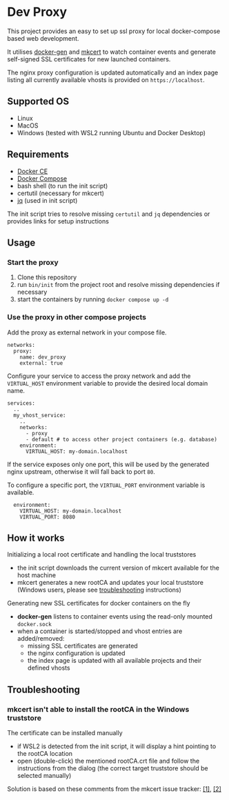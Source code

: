 Dev Proxy
=========

This project provides an easy to set up ssl proxy for local docker-compose based web development.

It utilises [docker-gen](https://github.com/nginx-proxy/docker-gen) and [mkcert](https://github.com/FiloSottile/mkcert)
to watch container events and generate self-signed SSL certificates for new launched containers.

The nginx proxy configuration is updated automatically and an index page listing all currently available vhosts is provided on `https://localhost`.

Supported OS
------------
- Linux
- MacOS
- Windows (tested with WSL2 running Ubuntu and Docker Desktop)

Requirements
------------
- [Docker CE](https://docs.docker.com/engine/install/)
- [Docker Compose](https://docs.docker.com/compose/)
- bash shell (to run the init script)
- certutil (necessary for mkcert)
- [jq](https://jqlang.github.io/jq/) (used in init script)

The init script tries to resolve missing `certutil` and `jq` dependencies or provides links for setup instructions

Usage
-----

### Start the proxy
1. Clone this repository
2. run `bin/init` from the project root and resolve missing dependencies if necessary
3. start the containers by running `docker compose up -d`

### Use the proxy in other compose projects
Add the proxy as external network in your compose file.
```
networks:
  proxy:
    name: dev_proxy
    external: true
```

Configure your service to access the proxy network and add the `VIRTUAL_HOST` environment variable
to provide the desired local domain name.

```
services:
  ..
  my_vhost_service:
    ..
    networks:
      - proxy
      - default # to access other project containers (e.g. database)
    environment:
      VIRTUAL_HOST: my-domain.localhost
```


If the service exposes only one port, this will be used by the generated nginx upstream,
otherwise it will fall back to port `80`.

To configure a specific port, the `VIRTUAL_PORT` environment variable is available.
```
  environment:
    VIRTUAL_HOST: my-domain.localhost
    VIRTUAL_PORT: 8080
```

How it works
------------
Initializing a local root certificate and handling the local truststores
- the init script downloads the current version of mkcert available for the host machine
- mkcert generates a new rootCA and updates your local truststore
  (Windows users, please see [troubleshooting](#mkcert-isnt-able-to-install-the-rootca-in-the-windows-truststore) instructions) 

Generating new SSL certificates for docker containers on the fly
- **docker-gen** listens to container events using the read-only mounted `docker.sock`
- when a container is started/stopped and vhost entries are added/removed:
  - missing SSL certificates are generated
  - the nginx configuration is updated
  - the index page is updated with all available projects and their defined vhosts

Troubleshooting
---------------
### mkcert isn't able to install the rootCA in the Windows truststore
The certificate can be installed manually
- if WSL2 is detected from the init script, it will display a hint pointing to the rootCA location
- open (double-click) the mentioned rootCA.crt file and follow the instructions from the dialog
  (the correct target truststore should be selected manually)

Solution is based on these comments from the mkcert issue tracker:  [\[1\]](https://github.com/FiloSottile/mkcert/issues/357#issuecomment-1466762021), [\[2\]](https://github.com/FiloSottile/mkcert/issues/357#issuecomment-1471909333)


